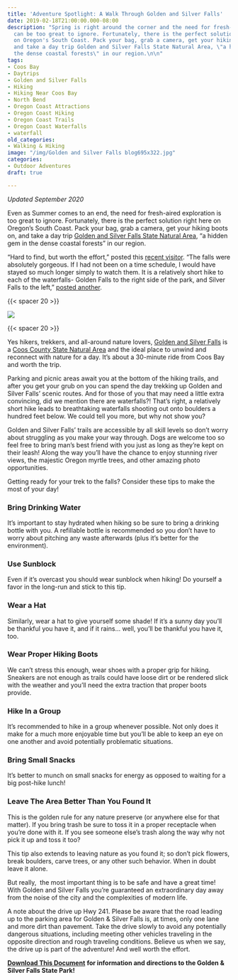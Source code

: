 ```yaml
---
title: 'Adventure Spotlight: A Walk Through Golden and Silver Falls'
date: 2019-02-18T21:00:00.000-08:00
description: "Spring is right around the corner and the need for fresh-aired exploration
  can be too great to ignore. Fortunately, there is the perfect solution right here
  on Oregon's South Coast. Pack your bag, grab a camera, get your hiking boots on,
  and take a day trip Golden and Silver Falls State Natural Area, \"a hidden gem in
  the dense coastal forests\" in our region.\n\n"
tags:
- Coos Bay
- Daytrips
- Golden and Silver Falls
- Hiking
- Hiking Near Coos Bay
- North Bend
- Oregon Coast Attractions
- Oregon Coast Hiking
- Oregon Coast Trails
- Oregon Coast Waterfalls
- waterfall
old_categories:
- Walking & Hiking
image: "/img/Golden and Silver Falls blog695x322.jpg"
categories:
- Outdoor Adventures
draft: true

---
```

_Updated September 2020_

Even as Summer comes to an end, the need for fresh-aired exploration is too great to ignore. Fortunately, there is the perfect solution right here on Oregon’s South Coast. Pack your bag, grab a camera, get your hiking boots on, and take a day trip <a href="http://alltrails.com/parks/us/oregon/golden-and-silver-falls-state-natural-area" target="_blank" rel="noopener noreferrer">Golden and Silver Falls State Natural Area</a>, “a hidden gem in the dense coastal forests” in our region.

“Hard to find, but worth the effort,” posted this <a href="https://www.google.com/webhp?sourceid=chrome-instant&ion=1&espv=2&ie=UTF-8#q=golden%20and%20silver%20falls&lrd=0x54c3f3a384e2d9e9:0x525b0ff0af984bd8,1,," target="_blank" rel="noopener noreferrer">recent visitor</a>. “The falls were absolutely gorgeous. If I had not been on a time schedule, I would have stayed so much longer simply to watch them. It is a relatively short hike to each of the waterfalls- Golden Falls to the right side of the park, and Silver Falls to the left,” [posted another](http://www.tripadvisor.com/ShowUserReviews-g29988-d6434056-r327001855-Golden_and_Silver_Falls-Allegany_Oregon.html#).

{{< spacer 20 >}}

![](/img/golden-silver-falls-map.jpg)

{{< spacer 20 >}}

Yes hikers, trekkers, and all-around nature lovers, <a href="http://alltrails.com/trail/us/oregon/golden-and-silver-falls" target="_blank" rel="noopener noreferrer">Golden and Silver Falls</a> is a <a href="http://oregonstateparks.org/index.cfm?do=parkPage.dsp_parkPage&parkId=67" target="_blank" rel="noopener noreferrer">Coos County State Natural Area</a> and the ideal place to unwind and reconnect with nature for a day. It’s about a 30-minute ride from Coos Bay and worth the trip.

Parking and picnic areas await you at the bottom of the hiking trails, and after you get your grub on you can spend the day trekking up Golden and Silver Falls’ scenic routes. And for those of you that may need a little extra convincing, did we mention there are waterfalls?! That’s right, a relatively short hike leads to breathtaking waterfalls shooting out onto boulders a hundred feet below. We could tell you more, but why not show you?

Golden and Silver Falls’ trails are accessible by all skill levels so don’t worry about struggling as you make your way through. Dogs are welcome too so feel free to bring man’s best friend with you just as long as they’re kept on their leash! Along the way you’ll have the chance to enjoy stunning river views, the majestic Oregon myrtle trees, and other amazing photo opportunities.

Getting ready for your trek to the falls? Consider these tips to make the most of your day!

### **Bring Drinking Water**

It’s important to stay hydrated when hiking so be sure to bring a drinking bottle with you. A refillable bottle is recommended so you don’t have to worry about pitching any waste afterwards (plus it’s better for the environment).

### **Use Sunblock**

Even if it’s overcast you should wear sunblock when hiking! Do yourself a favor in the long-run and stick to this tip.

### **Wear a Hat**

Similarly, wear a hat to give yourself some shade! If it’s a sunny day you’ll be thankful you have it, and if it rains… well, you’ll be thankful you have it, too.

### **Wear Proper Hiking Boots**

We can’t stress this enough, wear shoes with a proper grip for hiking. Sneakers are not enough as trails could have loose dirt or be rendered slick with the weather and you’ll need the extra traction that proper boots provide.

### **Hike In a Group**

It’s recommended to hike in a group whenever possible. Not only does it make for a much more enjoyable time but you’ll be able to keep an eye on one another and avoid potentially problematic situations.

### **Bring Small Snacks**

It’s better to munch on small snacks for energy as opposed to waiting for a big post-hike lunch!

### **Leave The Area Better Than You Found It**

This is the golden rule for any nature preserve (or anywhere else for that matter). If you bring trash be sure to toss it in a proper receptacle when you’re done with it. If you see someone else’s trash along the way why not pick it up and toss it too?

This tip also extends to leaving nature as you found it; so don’t pick flowers, break boulders, carve trees, or any other such behavior. When in doubt leave it alone.

But really,  the most important thing is to be safe and have a great time! With Golden and Silver Falls you’re guaranteed an extraordinary day away from the noise of the city and the complexities of modern life.

A note about the drive up Hwy 241. Please be aware that the road leading up to the parking area for Golden & Silver Falls is, at times, only one lane and more dirt than pavement. Take the drive slowly to avoid any potentially dangerous situations, including meeting other vehicles traveling in the opposite direction and rough traveling conditions. Believe us when we say, the drive up is part of the adventure! And well worth the effort.

[**Download This Document**](/img/Golden-Silver-Falls-Directions.pdf) **for information and directions to the Golden & Silver Falls State Park!**